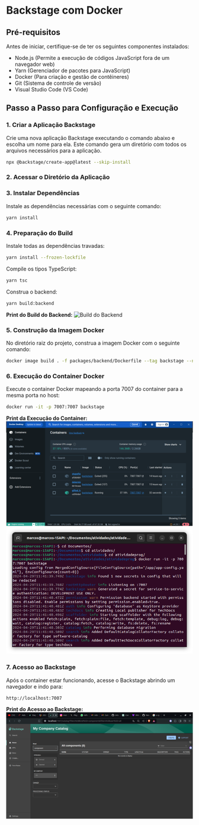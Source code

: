 # Backstage com Docker

## Pré-requisitos

Antes de iniciar, certifique-se de ter os seguintes componentes instalados:

- Node.js (Permite a execução de códigos JavaScript fora de um navegador web)
- Yarn (Gerenciador de pacotes para JavaScript)
- Docker (Para criação e gestão de contêineres)
- Git (Sistema de controle de versão)
- Visual Studio Code (VS Code)

## Passo a Passo para Configuração e Execução

### 1. Criar a Aplicação Backstage

Crie uma nova aplicação Backstage executando o comando abaixo e escolha um nome para ela. Este comando gera um diretório com todos os arquivos necessários para a aplicação.

```bash
npx @backstage/create-app@latest --skip-install
```

### 2. Acessar o Diretório da Aplicação

### 3. Instalar Dependências

Instale as dependências necessárias com o seguinte comando:

```bash
yarn install
```

### 4. Preparação do Build

Instale todas as dependências travadas:

```bash
yarn install --frozen-lockfile
```

Compile os tipos TypeScript:

```bash
yarn tsc
```

Construa o backend:

```bash
yarn build:backend
```

**Print do Build do Backend:**
![Build do Backend](link_para_print_do_build_do_backend.png)


### 5. Construção da Imagem Docker

No diretório raiz do projeto, construa a imagem Docker com o seguinte comando:

```bash
docker image build . -f packages/backend/Dockerfile --tag backstage --no-cache
```

### 6. Execução do Container Docker

Execute o container Docker mapeando a porta 7007 do container para a mesma porta no host:

```bash
docker run -it -p 7007:7007 backstage
```

**Print da Execução do Container:**
![Execução do Container](assets/atividadeprog.png)
![Execução do Container](assets/atividadeprog2.png)

### 7. Acesso ao Backstage

Após o container estar funcionando, acesse o Backstage abrindo um navegador e indo para:

```
http://localhost:7007
```

**Print do Acesso ao Backstage:**
![Acesso ao Backstage](assets/atividadeprog3.png)

